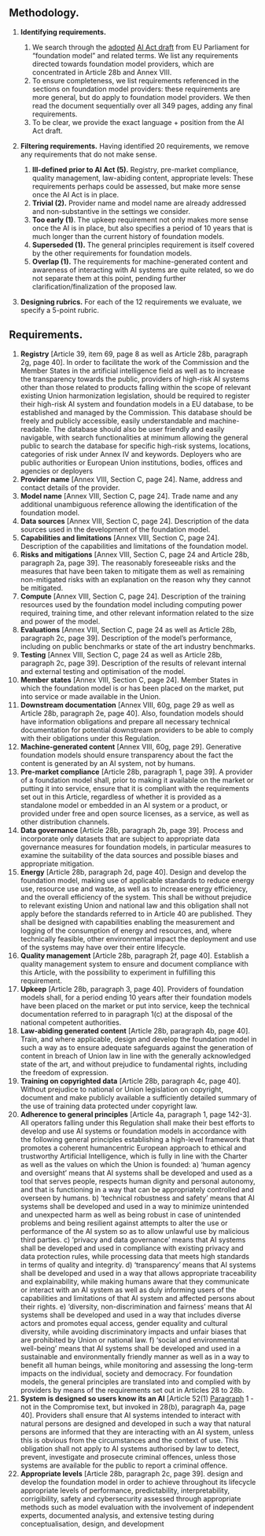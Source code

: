 ## Methodology.

1. **Identifying requirements.**

   1. We search through the [adopted](https://www.europarl.europa.eu/doceo/document/TA-9-2023-0236_EN.html) [AI Act draft](https://www.europarl.europa.eu/doceo/document/TA-9-2023-0236_EN.pdf) from EU Parliament for “foundation model” and related terms. We list any requirements directed towards foundation model providers, which are concentrated in Article 28b and Annex VIII.
   2. To ensure completeness, we list requirements referenced in the sections on foundation model providers: these requirements are more general, but do apply to foundation model providers. We then read the document sequentially over all 349 pages, adding any final requirements.
   3. To be clear, we provide the exact language + position from the AI Act draft.

2. **Filtering requirements.** Having identified 20 requirements, we remove any requirements that do not make sense.

   1. **Ill-defined prior to AI Act (5).** Registry, pre-market compliance, quality management, law-abiding content, appropriate levels: These requirements perhaps could be assessed, but make more sense once the AI Act is in place.
   2. **Trivial (2).** Provider name and model name are already addressed and non-substantive in the settings we consider.
   3. **Too early (1)**. The upkeep requirement not only makes more sense once the AI is in place, but also specifies a period of 10 years that is much longer than the current history of foundation models.
   4. **Superseded (1).** The general principles requirement is itself covered by the other requirements for foundation models.
   5. **Overlap (1).** The requirements for machine-generated content and awareness of interacting with AI systems are quite related, so we do not separate them at this point, pending further clarification/finalization of the proposed law.

3. **Designing rubrics.** For each of the 12 requirements we evaluate, we specify a 5-point rubric.


## Requirements.

1. **Registry** \[Article 39, item 69, page 8 as well as Article 28b, paragraph 2g, page 40]. In order to facilitate the work of the Commission and the Member States in the artificial intelligence field as well as to increase the transparency towards the public, providers of high-risk AI systems other than those related to products falling within the scope of relevant existing Union harmonization legislation, should be required to register their high-risk AI system and foundation models in a EU database, to be established and managed by the Commission. This database should be freely and publicly accessible, easily understandable and machine-readable. The database should also be user friendly and easily navigable, with search functionalities at minimum allowing the general public to search the database for specific high-risk systems, locations, categories of risk under Annex IV and keywords. Deployers who are public authorities or European Union institutions, bodies, offices and agencies or deployers
2. **Provider name** \[Annex VIII, Section C, page 24]. Name, address and contact details of the provider.
3. **Model name** \[Annex VIII, Section C, page 24]. Trade name and any additional unambiguous reference allowing the identification of the foundation model.
4. **Data sources** \[Annex VIII, Section C, page 24]. Description of the data sources used in the development of the foundation model.
5. **Capabilities and limitations** \[Annex VIII, Section C, page 24]. Description of the capabilities and limitations of the foundation model.
6. **Risks and mitigations** \[Annex VIII, Section C, page 24 and Article 28b, paragraph 2a, page 39]. The reasonably foreseeable risks and the measures that have been taken to mitigate them as well as remaining non-mitigated risks with an explanation on the reason why they cannot be mitigated.
7. **Compute** \[Annex VIII, Section C, page 24]. Description of the training resources used by the foundation model including computing power required, training time, and other relevant information related to the size and power of the model.
8. **Evaluations** \[Annex VIII, Section C, page 24 as well as Article 28b, paragraph 2c, page 39]. Description of the model’s performance, including on public benchmarks or state of the art industry benchmarks.
9. **Testing** \[Annex VIII, Section C, page 24 as well as Article 28b, paragraph 2c, page 39]. Description of the results of relevant internal and external testing and optimisation of the model.
10. **Member states** \[Annex VIII, Section C, page 24]. Member States in which the foundation model is or has been placed on the market, put into service or made available in the Union.
11. **Downstream documentation** \[Annex VIII, 60g, page 29 as well as Article 28b, paragraph 2e, page 40]. Also, foundation models should have information obligations and prepare all necessary technical documentation for potential downstream providers to be able to comply with their obligations under this Regulation.
12. **Machine-generated content** \[Annex VIII, 60g, page 29]. Generative foundation models should ensure transparency about the fact the content is generated by an AI system, not by humans.
13. **Pre-market compliance** \[Article 28b, paragraph 1, page 39]. A provider of a foundation model shall, prior to making it available on the market or putting it into service, ensure that it is compliant with the requirements set out in this Article, regardless of whether it is provided as a standalone model or embedded in an AI system or a product, or provided under free and open source licenses, as a service, as well as other distribution channels.
14. **Data governance** \[Article 28b, paragraph 2b, page 39]. Process and incorporate only datasets that are subject to appropriate data governance measures for foundation models, in particular measures to examine the suitability of the data sources and possible biases and appropriate mitigation.
15. **Energy** \[Article 28b, paragraph 2d, page 40]. Design and develop the foundation model, making use of applicable standards to reduce energy use, resource use and waste, as well as to increase energy efficiency, and the overall efficiency of the system. This shall be without prejudice to relevant existing Union and national law and this obligation shall not apply before the standards referred to in Article 40 are published. They shall be designed with capabilities enabling the measurement and logging of the consumption of energy and resources, and, where technically feasible, other environmental impact the deployment and use of the systems may have over their entire lifecycle.
16. **Quality management** \[Article 28b, paragraph 2f, page 40]. Establish a quality management system to ensure and document compliance with this Article, with the possibility to experiment in fulfilling this requirement.
17. **Upkeep** \[Article 28b, paragraph 3, page 40]. Providers of foundation models shall, for a period ending 10 years after their foundation models have been placed on the market or put into service, keep the technical documentation referred to in paragraph 1(c) at the disposal of the national competent authorities.
18. **Law-abiding generated content** \[Article 28b, paragraph 4b, page 40]. Train, and where applicable, design and develop the foundation model in such a way as to ensure adequate safeguards against the generation of content in breach of Union law in line with the generally acknowledged state of the art, and without prejudice to fundamental rights, including the freedom of expression.
19. **Training on copyrighted data** \[Article 28b, paragraph 4c, page 40]. Without prejudice to national or Union legislation on copyright, document and make publicly available a sufficiently detailed summary of the use of training data protected under copyright law.
20. **Adherence to general principles** \[Article 4a, paragraph 1, page 142-3]. All operators falling under this Regulation shall make their best efforts to develop and use AI systems or foundation models in accordance with the following general principles establishing a high-level framework that promotes a coherent humancentric European approach to ethical and trustworthy Artificial Intelligence, which is fully in line with the Charter as well as the values on which the Union is founded: a) ‘human agency and oversight’ means that AI systems shall be developed and used as a tool that serves people, respects human dignity and personal autonomy, and that is functioning in a way that can be appropriately controlled and overseen by humans. b) ‘technical robustness and safety’ means that AI systems shall be developed and used in a way to minimize unintended and unexpected harm as well as being robust in case of unintended problems and being resilient against attempts to alter the use or performance of the AI system so as to allow unlawful use by malicious third parties. c) ‘privacy and data governance’ means that AI systems shall be developed and used in compliance with existing privacy and data protection rules, while processing data that meets high standards in terms of quality and integrity. d) ‘transparency’ means that AI systems shall be developed and used in a way that allows appropriate traceability and explainability, while making humans aware that they communicate or interact with an AI system as well as duly informing users of the capabilities and limitations of that AI system and affected persons about their rights. e) ‘diversity, non-discrimination and fairness’ means that AI systems shall be developed and used in a way that includes diverse actors and promotes equal access, gender equality and cultural diversity, while avoiding discriminatory impacts and unfair biases that are prohibited by Union or national law. f) ‘social and environmental well-being’ means that AI systems shall be developed and used in a sustainable and environmentally friendly manner as well as in a way to benefit all human beings, while monitoring and assessing the long-term impacts on the individual, society and democracy. For foundation models, the general principles are translated into and complied with by providers by means of the requirements set out in Articles 28 to 28b.
21. **System is designed so users know its an AI** \[Article 52(1) [Paragraph](https://eur-lex.europa.eu/legal-content/EN/TXT/?uri=celex%3A52021PC0206) 1 - not in the Compromise text, but invoked in 28(b), paragraph 4a, page 40]. Providers shall ensure that AI systems intended to interact with natural persons are designed and developed in such a way that natural persons are informed that they are interacting with an AI system, unless this is obvious from the circumstances and the context of use. This obligation shall not apply to AI systems authorised by law to detect, prevent, investigate and prosecute criminal offences, unless those systems are available for the public to report a criminal offence.
22. **Appropriate levels** \[Article 28b, paragraph 2c, page 39]. design and develop the foundation model in order to achieve throughout its lifecycle appropriate levels of performance, predictability, interpretability, corrigibility, safety and cybersecurity assessed through appropriate methods such as model evaluation with the involvement of independent experts, documented analysis, and extensive testing during conceptualisation, design, and development
